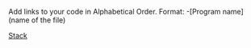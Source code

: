 Add links to your code in Alphabetical Order.
Format: -[Program name](name of the file)

[Stack](stack.c)
